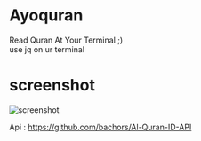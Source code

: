 # Ayoquran

Read Quran At Your Terminal ;) <br>
use jq on ur terminal
# screenshot
![screenshot](https://i.ibb.co/SQ0Kg3Z/Whats-App-Image-2022-04-26-at-21-01-40.jpg)

Api : https://github.com/bachors/Al-Quran-ID-API
